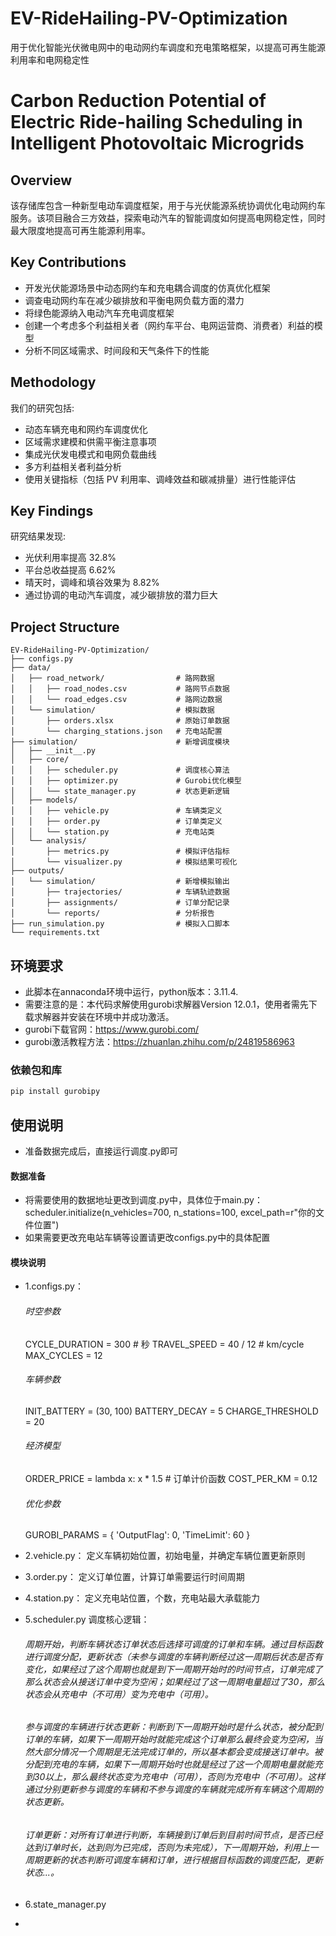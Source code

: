 # EV-RideHailing-PV-Optimization
用于优化智能光伏微电网中的电动网约车调度和充电策略框架，以提高可再生能源利用率和电网稳定性
# Carbon Reduction Potential of Electric Ride-hailing Scheduling in Intelligent Photovoltaic Microgrids

## Overview
该存储库包含一种新型电动车调度框架，用于与光伏能源系统协调优化电动网约车服务。该项目融合三方效益，探索电动汽车的智能调度如何提高电网稳定性，同时最大限度地提高可再生能源利用率。
## Key Contributions

- 开发光伏能源场景中动态网约车和充电耦合调度的仿真优化框架
- 调查电动网约车在减少碳排放和平衡电网负载方面的潜力
- 将绿色能源纳入电动汽车充电调度框架
- 创建一个考虑多个利益相关者（网约车平台、电网运营商、消费者）利益的模型
- 分析不同区域需求、时间段和天气条件下的性能

## Methodology

我们的研究包括:
- 动态车辆充电和网约车调度优化
- 区域需求建模和供需平衡注意事项
- 集成光伏发电模式和电网负载曲线
- 多方利益相关者利益分析
- 使用关键指标（包括 PV 利用率、调峰效益和碳减排量）进行性能评估

## Key Findings
研究结果发现:
- 光伏利用率提高 32.8%
- 平台总收益提高 6.62%
- 晴天时，调峰和填谷效果为 8.82%
- 通过协调的电动汽车调度，减少碳排放的潜力巨大

## Project Structure
```
EV-RideHailing-PV-Optimization/
├── configs.py
├── data/
│   ├── road_network/                # 路网数据
│   │   ├── road_nodes.csv           # 路网节点数据
│   │   └── road_edges.csv           # 路网边数据
│   └── simulation/                  # 模拟数据
│       ├── orders.xlsx              # 原始订单数据
│       └── charging_stations.json   # 充电站配置
├── simulation/                      # 新增调度模块
│   ├── __init__.py
│   ├── core/
│   │   ├── scheduler.py             # 调度核心算法
│   │   ├── optimizer.py             # Gurobi优化模型
│   │   └── state_manager.py         # 状态更新逻辑
│   ├── models/
│   │   ├── vehicle.py               # 车辆类定义
│   │   ├── order.py                 # 订单类定义
│   │   └── station.py               # 充电站类
│   └── analysis/
│       ├── metrics.py               # 模拟评估指标
│       └── visualizer.py            # 模拟结果可视化
├── outputs/
│   └── simulation/                  # 新增模拟输出
│       ├── trajectories/            # 车辆轨迹数据
│       ├── assignments/             # 订单分配记录
│       └── reports/                 # 分析报告
├── run_simulation.py                # 模拟入口脚本
└── requirements.txt
```
## 环境要求
- 此脚本在annaconda环境中运行，python版本：3.11.4.
- 需要注意的是：本代码求解使用gurobi求解器Version 12.0.1，使用者需先下载求解器并安装在环境中并成功激活。
- gurobi下载官网：https://www.gurobi.com/
- gurobi激活教程方法：https://zhuanlan.zhihu.com/p/24819586963
### 依赖包和库

```bash
pip install gurobipy
```
## 使用说明
- 准备数据完成后，直接运行调度.py即可
#### 数据准备
- 将需要使用的数据地址更改到调度.py中，具体位于main.py：scheduler.initialize(n_vehicles=700, n_stations=100, excel_path=r"你的文件位置")
- 如果需要更改充电站车辆等设置请更改configs.py中的具体配置

#### 模块说明
- 1.configs.py：
    ###### 时空参数
    CYCLE_DURATION = 300  # 秒
    TRAVEL_SPEED = 40 / 12  # km/cycle
    MAX_CYCLES = 12
    
    ###### 车辆参数
    INIT_BATTERY = (30, 100)
    BATTERY_DECAY = 5
    CHARGE_THRESHOLD = 20
    
    ###### 经济模型
    ORDER_PRICE = lambda x: x * 1.5  # 订单计价函数
    COST_PER_KM = 0.12
    
    ###### 优化参数
    GUROBI_PARAMS = {
        'OutputFlag': 0,
        'TimeLimit': 60
    }

- 2.vehicle.py：
  定义车辆初始位置，初始电量，并确定车辆位置更新原则
  
- 3.order.py：
  定义订单位置，计算订单需要运行时间周期
  
- 4.station.py：
  定义充电站位置，个数，充电站最大承载能力
  
- 5.scheduler.py
  调度核心逻辑：
    ###### 周期开始，判断车辆状态订单状态后选择可调度的订单和车辆。通过目标函数进行调度分配，更新状态（未参与调度的车辆判断经过这一周期后状态是否有变化，如果经过了这个周期也就是到下一周期开始时的时间节点，订单完成了那么状态会从接送订单中变为空闲；如果经过了这一周期电量超过了30，那么状态会从充电中（不可用）变为充电中（可用）。
    ###### 参与调度的车辆进行状态更新：判断到下一周期开始时是什么状态，被分配到订单的车辆，如果下一周期开始时就能完成这个订单那么最终会变为空闲，当然大部分情况一个周期是无法完成订单的，所以基本都会变成接送订单中。被分配到充电的车辆，如果下一周期开始时也就是经过了这一个周期电量就能充到30以上，那么最终状态变为充电中（可用），否则为充电中（不可用）。这样通过分别更新参与调度的车辆和不参与调度的车辆就完成所有车辆这个周期的状态更新。
    ###### 订单更新：对所有订单进行判断，车辆接到订单后到目前时间节点，是否已经达到订单时长，达到则为已完成，否则为未完成），下一周期开始，利用上一周期更新的状态判断可调度车辆和订单，进行根据目标函数的调度匹配，更新状态...。

  
- 6.state_manager.py
- 
